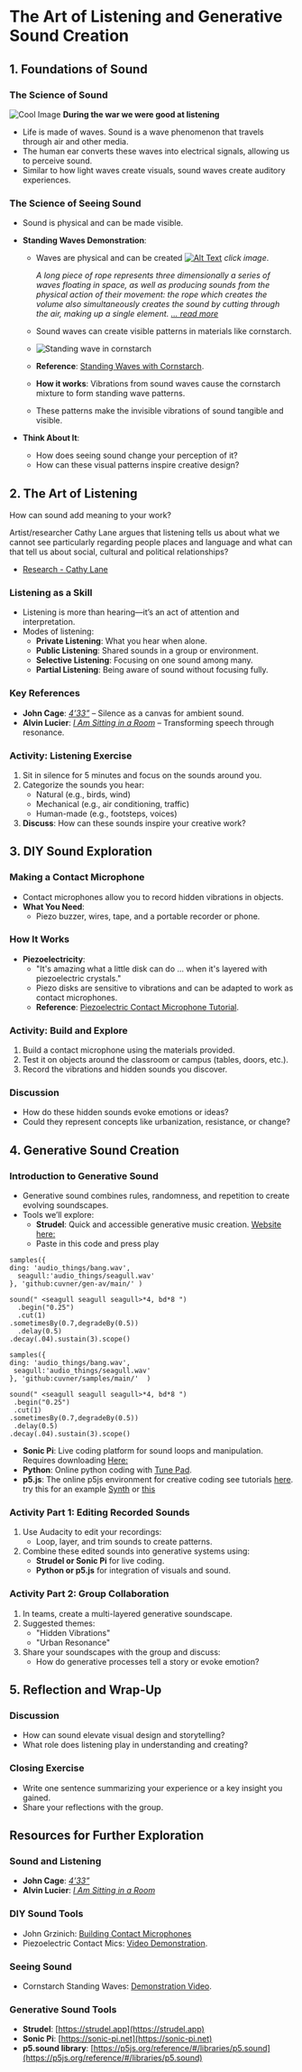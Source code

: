 # The Art of Listening and Generative Sound Creation

## 1. Foundations of Sound

### The Science of Sound

![Cool Image](images/Sound_Mirrors.jpg)
**During the war we were good at listening**


- Life is made of waves. Sound is a wave phenomenon that travels through air and other media.  
- The human ear converts these waves into electrical signals, allowing us to perceive sound.  
- Similar to how light waves create visuals, sound waves create auditory experiences.

### The Science of Seeing Sound
- Sound is physical and can be made visible.
- **Standing Waves Demonstration**:

  - Waves are physical and can be created [![Alt Text](images/daniel_palacio.png)](https://vimeo.com/12075151)
    *click image*.
    
    *A long piece of rope represents three dimensionally a series of waves floating in space, as well as producing sounds from the physical action of their movement: the rope which creates the volume also simultaneously creates the sound by cutting through the air, making up a single element. [... read more](www.danielpalacios.info)*
    
  - Sound waves can create visible patterns in materials like cornstarch.
  - ![Standing wave in cornstarch](images/standing_wave.jpg) 
  - **Reference**: [Standing Waves with Cornstarch](https://youtu.be/WaYvYysQvBU?si=hj87zU-DHQkleorG&t=113).  
  - **How it works**: Vibrations from sound waves cause the cornstarch mixture to form standing wave patterns.  
  - These patterns make the invisible vibrations of sound tangible and visible.  
- **Think About It**:  
  - How does seeing sound change your perception of it?  
  - How can these visual patterns inspire creative design?

## 2. The Art of Listening

How can sound add meaning to your work?

Artist/researcher Cathy Lane argues that listening tells us about what we cannot see particularly regarding people places and language and what can that tell us about social, cultural and political relationships?
- [Research - Cathy Lane](https://crisap.org/research/)

### Listening as a Skill
- Listening is more than hearing—it’s an act of attention and interpretation.
- Modes of listening:  
  - **Private Listening**: What you hear when alone.  
  - **Public Listening**: Shared sounds in a group or environment.  
  - **Selective Listening**: Focusing on one sound among many.  
  - **Partial Listening**: Being aware of sound without focusing fully.

### Key References
- **John Cage**: [*4’33”*](https://www.youtube.com/watch?v=yoAbXwr3qkg)   – Silence as a canvas for ambient sound. 
- **Alvin Lucier**: [*I Am Sitting in a Room*](https://www.youtube.com/watch?v=bhtO4DsSazc) – Transforming speech through resonance.

### Activity: Listening Exercise
1. Sit in silence for 5 minutes and focus on the sounds around you.  
2. Categorize the sounds you hear:  
   - Natural (e.g., birds, wind)  
   - Mechanical (e.g., air conditioning, traffic)  
   - Human-made (e.g., footsteps, voices)  
3. **Discuss**: How can these sounds inspire your creative work?

## 3. DIY Sound Exploration

### Making a Contact Microphone
- Contact microphones allow you to record hidden vibrations in objects.
- **What You Need**:  
  - Piezo buzzer, wires, tape, and a portable recorder or phone.

### How It Works
- **Piezoelectricity**:  
  - "It's amazing what a little disk can do ... when it's layered with piezoelectric crystals."  
  - Piezo disks are sensitive to vibrations and can be adapted to work as contact microphones.  
  - **Reference**: [Piezoelectric Contact Microphone Tutorial](https://www.youtube.com/watch?v=aOJuCYgmPPE&t=373s).

### Activity: Build and Explore
1. Build a contact microphone using the materials provided.  
2. Test it on objects around the classroom or campus (tables, doors, etc.).  
3. Record the vibrations and hidden sounds you discover.

### Discussion
- How do these hidden sounds evoke emotions or ideas?  
- Could they represent concepts like urbanization, resistance, or change?

## 4. Generative Sound Creation

### Introduction to Generative Sound
- Generative sound combines rules, randomness, and repetition to create evolving soundscapes.
- Tools we’ll explore:  
  - **Strudel**: Quick and accessible generative music creation. [Website here:](https://strudel.tidalcycles.org/)
  - Paste in this code and press play
 
```
samples({
ding: 'audio_things/bang.wav',
  seagull:'audio_things/seagull.wav'
}, 'github:cuvner/gen-av/main/' )

sound(" <seagull seagull seagull>*4, bd*8 ")
  .begin("0.25")
  .cut(1)
.sometimesBy(0.7,degradeBy(0.5))
  .delay(0.5)
.decay(.04).sustain(3).scope()

```
 ```
samples({
ding: 'audio_things/bang.wav',
  seagull:'audio_things/seagull.wav'
}, 'github:cuvner/samples/main/'  )

sound(" <seagull seagull seagull>*4, bd*8 ")
  .begin("0.25")
  .cut(1)
.sometimesBy(0.7,degradeBy(0.5))
  .delay(0.5)
.decay(.04).sustain(3).scope()
```
    
  - **Sonic Pi**: Live coding platform for sound loops and manipulation. Requires downloading [Here:](https://sonic-pi.net/) 
  - **Python**: Online python coding with [Tune Pad](https://tunepad.com/interlude/pop-beat ).  
  - **p5.js**: The online p5js environment for creative coding see tutorials [here](https://www.youtube.com/watch?v=Bk8rLzzSink).
    try this for an example [Synth](https://editor.p5js.org/tom.smith/sketches/N16chLovz) or [this](https://editor.p5js.org/ivymeadows/sketches/B1FidNdqQ) 

### Activity Part 1: Editing Recorded Sounds
1. Use Audacity to edit your recordings:  
   - Loop, layer, and trim sounds to create patterns.  
2. Combine these edited sounds into generative systems using:  
   - **Strudel or Sonic Pi** for live coding.  
   - **Python or p5.js** for integration of visuals and sound.

### Activity Part 2: Group Collaboration
1. In teams, create a multi-layered generative soundscape.  
2. Suggested themes:  
   - "Hidden Vibrations"  
   - "Urban Resonance"  
3. Share your soundscapes with the group and discuss:  
   - How do generative processes tell a story or evoke emotion?

## 5. Reflection and Wrap-Up

### Discussion
- How can sound elevate visual design and storytelling?  
- What role does listening play in understanding and creating?

### Closing Exercise
- Write one sentence summarizing your experience or a key insight you gained.  
- Share your reflections with the group.

## Resources for Further Exploration

### Sound and Listening
- **John Cage**: [*4’33”*](https://www.youtube.com/watch?v=yoAbXwr3qkg)  
- **Alvin Lucier**: [*I Am Sitting in a Room*](https://vimeo.com/14617936)

### DIY Sound Tools
- John Grzinich: [Building Contact Microphones](https://maaheli.ee/main/building-contact-microphones/)  
- Piezoelectric Contact Mics: [Video Demonstration](https://www.youtube.com/watch?v=aOJuCYgmPPE&t=373s).

### Seeing Sound
- Cornstarch Standing Waves: [Demonstration Video](https://youtu.be/WaYvYysQvBU?si=hj87zU-DHQkleorG&t=113).

### Generative Sound Tools
- **Strudel**: [https://strudel.app](https://strudel.app)  
- **Sonic Pi**: [https://sonic-pi.net](https://sonic-pi.net)  
- **p5.sound library**: [https://p5js.org/reference/#/libraries/p5.sound](https://p5js.org/reference/#/libraries/p5.sound)
